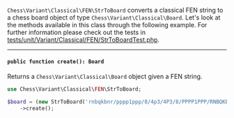 `Chess\Variant\Classical\FEN\StrToBoard` converts a classical FEN string to a chess board object of type `Chess\Variant\Classical\Board`. Let's look at the methods available in this class through the following example. For further information please check out the tests in [tests/unit/Variant/Classical/FEN/StrToBoardTest.php](https://github.com/chesslablab/php-chess/blob/master/tests/unit/Variant/Classical/FEN/StrToBoardTest.php).

---

#### `public function create(): Board`

Returns a `Chess\Variant\Classical\Board` object given a FEN string.

```php
use Chess\Variant\Classical\FEN\StrToBoard;

$board = (new StrToBoard('rnbqkbnr/pppp1ppp/8/4p3/4P3/8/PPPP1PPP/RNBQKBNR w KQkq e6 0 2'))
    ->create();
```

